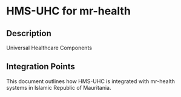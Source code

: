 # HMS-UHC for mr-health

## Description

Universal Healthcare Components

## Integration Points

This document outlines how HMS-UHC is integrated with mr-health systems in Islamic Republic of Mauritania.
